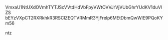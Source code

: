 VmxaU1NtUXdOVmhTYTJScVVtdHdVbFpyVWtOVVJrVjVUbGhrYUdKV1duVlZS
bEYzVXpCT2RXRkhkR3RSClZEQTVRMmR3YjFrelp6MEtDbmQwWlE9PQoKYm56

ntz